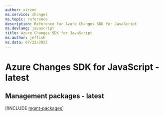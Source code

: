 ```yaml
---
author: xirzec
ms.service: changes
ms.topic: reference
description: Reference for Azure Changes SDK for JavaScript
ms.devlang: javascript
title: Azure Changes SDK for JavaScript
ms.author: jeffish
ms.data: 07/22/2022
---
```

# Azure Changes SDK for JavaScript - latest

## Management packages - latest
[!INCLUDE [mgmt-packages](changes-mgmt-index.md)]